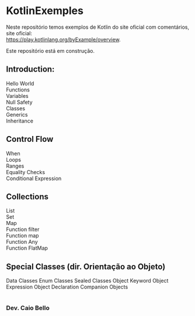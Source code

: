 # KotlinExemples
Neste repositório temos exemplos de Kotlin do site oficial com comentários, site oficial:<br>
https://play.kotlinlang.org/byExample/overview.

Este repositório está em construção.

## Introduction:
Hello World<br>
Functions<br>
Variables<br>
Null Safety<br>
Classes<br>
Generics<br>
Inheritance<br>

## Control Flow
When<br>
Loops<br>
Ranges<br>
Equality Checks<br>
Conditional Expression<br>

## Collections
List<br>
Set<br>
Map<br>
Function filter<br>
Function map<br>
Function Any<br>
Function FlatMap<br>

## Special Classes (dir. Orientação ao Objeto)
Data Classes
Enum Classes
Sealed Classes
Object Keyword
  Object Expression
  Object Declaration
  Companion Objects
  
#
### Dev. Caio Bello

